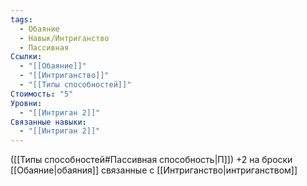 ```yaml
---
tags:
  - Обаяние
  - Навык/Интриганство
  - Пассивная
Ссылки:
  - "[[Обаяние]]"
  - "[[Интриганство]]"
  - "[[Типы способностей]]"
Стоимость: "5"
Уровни:
  - "[[Интриган 2]]"
Связанные навыки:
  - "[[Интриган 2]]"
---
```

([[Типы способностей#Пассивная способность|П]]) +2 на броски [[Обаяние|обаяния]] связанные с [[Интриганство|интриганством]]